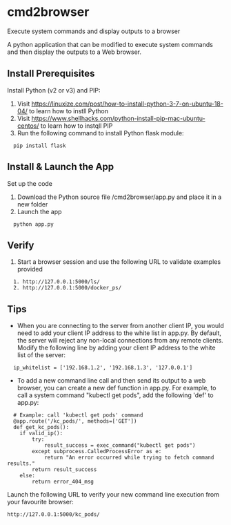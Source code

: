 # cmd2browser
Execute system commands and display outputs to a browser

A python application that can be modified to execute system commands and then display the outputs to a Web browser.

## Install Prerequisites

Install Python (v2 or v3) and PIP:
1. Visit https://linuxize.com/post/how-to-install-python-3-7-on-ubuntu-18-04/ to learn how to instll Python
1. Visit https://www.shellhacks.com/python-install-pip-mac-ubuntu-centos/ to learn how to instqll PIP
1. Run the following command to install Python flask module:  

```shell
  pip install flask
```

## Install & Launch the App
Set up the code
1. Download the Python source file /cmd2browser/app.py and place it in a new folder
1. Launch the app
```shell
  python app.py
```

## Verify
1. Start a browser session and use the following URL to validate examples provided

```shell
  1. http://127.0.0.1:5000/ls/
  2. http://127.0.0.1:5000/docker_ps/
```

## Tips
- When you are connecting to the server from another client IP, you would need to add your client IP address to the white list in app.py. By default, the server will reject any non-local connections from any remote clients. Modify the following line by adding your client IP address to the white list of the server:
```shell
  ip_whitelist = ['192.168.1.2', '192.168.1.3', '127.0.0.1']
```
- To add a new command line call and then send its output to a web browser, you can create a new def function in app.py. For example, to call a system command "kubectl get pods", add the following 'def' to app.py:
```shell
  # Example: call 'kubectl get pods' command
  @app.route('/kc_pods/', methods=['GET'])
  def get_kc_pods():
    if valid_ip():
        try:
            result_success = exec_command("kubectl get pods")
        except subprocess.CalledProcessError as e:
            return "An error occurred while trying to fetch command results."
        return result_success
    else:
        return error_404_msg

```
Launch the following URL to verify your new command line execution from your favourite browser:
```shell
http://127.0.0.1:5000/kc_pods/
```